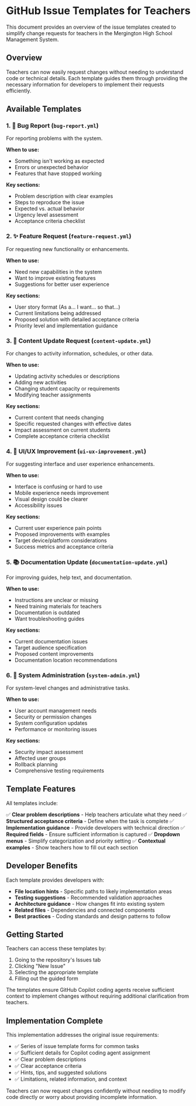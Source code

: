 # GitHub Issue Templates for Teachers

This document provides an overview of the issue templates created to simplify change requests for teachers in the Mergington High School Management System.

## Overview

Teachers can now easily request changes without needing to understand code or technical details. Each template guides them through providing the necessary information for developers to implement their requests efficiently.

## Available Templates

### 1. 🐛 Bug Report (`bug-report.yml`)
For reporting problems with the system.

**When to use:**
- Something isn't working as expected
- Errors or unexpected behavior
- Features that have stopped working

**Key sections:**
- Problem description with clear examples
- Steps to reproduce the issue
- Expected vs. actual behavior
- Urgency level assessment
- Acceptance criteria checklist

### 2. ✨ Feature Request (`feature-request.yml`)
For requesting new functionality or enhancements.

**When to use:**
- Need new capabilities in the system
- Want to improve existing features
- Suggestions for better user experience

**Key sections:**
- User story format (As a... I want... so that...)
- Current limitations being addressed
- Proposed solution with detailed acceptance criteria
- Priority level and implementation guidance

### 3. 📝 Content Update Request (`content-update.yml`)
For changes to activity information, schedules, or other data.

**When to use:**
- Updating activity schedules or descriptions
- Adding new activities
- Changing student capacity or requirements
- Modifying teacher assignments

**Key sections:**
- Current content that needs changing
- Specific requested changes with effective dates
- Impact assessment on current students
- Complete acceptance criteria checklist

### 4. 🎨 UI/UX Improvement (`ui-ux-improvement.yml`)
For suggesting interface and user experience enhancements.

**When to use:**
- Interface is confusing or hard to use
- Mobile experience needs improvement
- Visual design could be clearer
- Accessibility issues

**Key sections:**
- Current user experience pain points
- Proposed improvements with examples
- Target device/platform considerations
- Success metrics and acceptance criteria

### 5. 📚 Documentation Update (`documentation-update.yml`)
For improving guides, help text, and documentation.

**When to use:**
- Instructions are unclear or missing
- Need training materials for teachers
- Documentation is outdated
- Want troubleshooting guides

**Key sections:**
- Current documentation issues
- Target audience specification
- Proposed content improvements
- Documentation location recommendations

### 6. 🔧 System Administration (`system-admin.yml`)
For system-level changes and administrative tasks.

**When to use:**
- User account management needs
- Security or permission changes
- System configuration updates
- Performance or monitoring issues

**Key sections:**
- Security impact assessment
- Affected user groups
- Rollback planning
- Comprehensive testing requirements

## Template Features

All templates include:

✅ **Clear problem descriptions** - Help teachers articulate what they need
✅ **Structured acceptance criteria** - Define when the task is complete
✅ **Implementation guidance** - Provide developers with technical direction
✅ **Required fields** - Ensure sufficient information is captured
✅ **Dropdown menus** - Simplify categorization and priority setting
✅ **Contextual examples** - Show teachers how to fill out each section

## Developer Benefits

Each template provides developers with:

- **File location hints** - Specific paths to likely implementation areas
- **Testing suggestions** - Recommended validation approaches
- **Architecture guidance** - How changes fit into existing system
- **Related files** - Dependencies and connected components
- **Best practices** - Coding standards and design patterns to follow

## Getting Started

Teachers can access these templates by:
1. Going to the repository's Issues tab
2. Clicking "New Issue"
3. Selecting the appropriate template
4. Filling out the guided form

The templates ensure GitHub Copilot coding agents receive sufficient context to implement changes without requiring additional clarification from teachers.

## Implementation Complete

This implementation addresses the original issue requirements:

- ✅ Series of issue template forms for common tasks
- ✅ Sufficient details for Copilot coding agent assignment
- ✅ Clear problem descriptions
- ✅ Clear acceptance criteria  
- ✅ Hints, tips, and suggested solutions
- ✅ Limitations, related information, and context

Teachers can now request changes confidently without needing to modify code directly or worry about providing incomplete information.